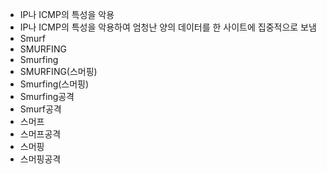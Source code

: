 ﻿- IP나 ICMP의 특성을 악용
- IP나 ICMP의 특성을 악용하여 엄청난 양의 데이터를 한 사이트에 집중적으로 보냄
- Smurf
- SMURFING
- Smurfing
- SMURFING(스머핑)
- Smurfing(스머핑)
- Smurfing공격
- Smurf공격
- 스머프
- 스머프공격
- 스머핑
- 스머핑공격
